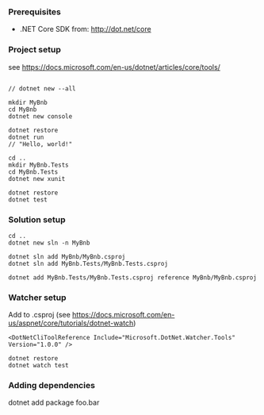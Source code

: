 ### Prerequisites

- .NET Core SDK from: http://dot.net/core

### Project setup

see https://docs.microsoft.com/en-us/dotnet/articles/core/tools/

```

// dotnet new --all

mkdir MyBnb
cd MyBnb
dotnet new console

dotnet restore
dotnet run
// "Hello, world!"

cd ..
mkdir MyBnb.Tests
cd MyBnb.Tests
dotnet new xunit

dotnet restore
dotnet test

```

### Solution setup

```
cd ..
dotnet new sln -n MyBnb

dotnet sln add MyBnb/MyBnb.csproj
dotnet sln add MyBnb.Tests/MyBnb.Tests.csproj

dotnet add MyBnb.Tests/MyBnb.Tests.csproj reference MyBnb/MyBnb.csproj
```

### Watcher setup

Add to .csproj (see https://docs.microsoft.com/en-us/aspnet/core/tutorials/dotnet-watch)

```
<DotNetCliToolReference Include="Microsoft.DotNet.Watcher.Tools" Version="1.0.0" />
```

```
dotnet restore
dotnet watch test
```

### Adding dependencies

dotnet add package foo.bar

